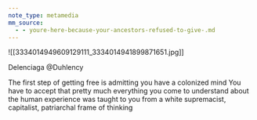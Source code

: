 ```yaml
---
note_type: metamedia
mm_source:
  - - youre-here-because-your-ancestors-refused-to-give-.md
---
```


![[3334014949609129111_3334014941899871651.jpg]]

Delenciaga
@Duhlency

The first step of getting free is
admitting you have a colonized mind
You have to accept that pretty much
everything you come to understand
about the human experience was
taught to you from a white
supremacist, capitalist, patriarchal
frame of thinking

